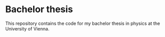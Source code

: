 # Bachelor thesis

This repository contains the code for my bachelor thesis in physics at the University of Vienna. 
